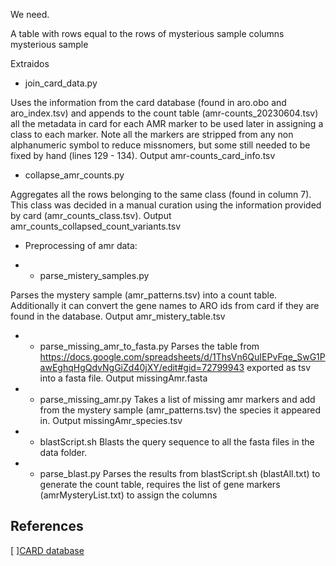 We need. 

A table with rows equal to the rows of mysterious sample
columns mysterious sample 

Extraidos 


- join_card_data.py

Uses the information from the card database (found in aro.obo and aro_index.tsv) and appends to the count table (amr-counts_20230604.tsv) all the metadata in card for each AMR marker to be used later in assigning a class to each marker. Note all the markers are stripped from any non alphanumeric symbol to reduce missnomers, but some still needed to be fixed by hand (lines 129 - 134). Output amr-counts_card_info.tsv

- collapse_amr_counts.py

Aggregates all the rows belonging to the same class (found in column 7). This class was decided in a manual curation using the information provided by card (amr_counts_class.tsv). Output amr_counts_collapsed_count_variants.tsv


- Preprocessing of amr data:

- - parse_mistery_samples.py

Parses the mystery sample (amr_patterns.tsv) into a count table. Additionally it can convert the gene names to ARO ids from card if they are found in the database. Output amr_mistery_table.tsv

- - parse_missing_amr_to_fasta.py
Parses the table from https://docs.google.com/spreadsheets/d/1ThsVn6QuIEPvFqe_SwG1PawEghqHgQdvNgGiZd40jXY/edit#gid=72799943 exported as tsv into a fasta file. Output missingAmr.fasta

- - parse_missing_amr.py
Takes a list of missing amr markers and add from the mystery sample (amr_patterns.tsv) the species it appeared in. Output missingAmr_species.tsv

- - blastScript.sh
Blasts the query sequence to all the fasta files in the data folder.

- - parse_blast.py
Parses the results from blastScript.sh (blastAll.txt) to generate the count table, requires the list of gene markers (amrMysteryList.txt) to assign the columns

## References  
[ ][CARD database](https://card.mcmaster.ca/download)  
